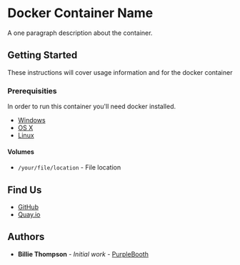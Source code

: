 # Docker Container Name

A one paragraph description about the container.

## Getting Started

These instructions will cover usage information and for the docker container 

### Prerequisities

In order to run this container you'll need docker installed.

* [Windows](https://docs.docker.com/windows/started)
* [OS X](https://docs.docker.com/mac/started/)
* [Linux](https://docs.docker.com/linux/started/)

#### Volumes

* `/your/file/location` - File location

## Find Us

* [GitHub](https://github.com/your/repository)
* [Quay.io](https://quay.io/repository/your/docker-repository)

## Authors

* **Billie Thompson** - *Initial work* - [PurpleBooth](https://github.com/PurpleBooth)
